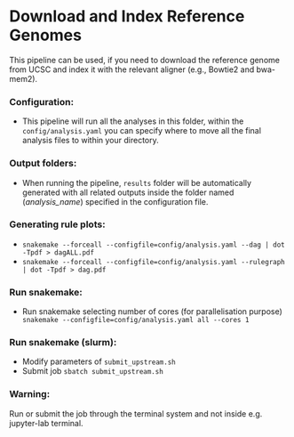 # Download and Index Reference Genomes

This pipeline can be used, if you need to download the reference genome from UCSC and index it with the relevant aligner (e.g., Bowtie2 and bwa-mem2).
       
### Configuration:
- This pipeline will run all the analyses in this folder, within the ```config/analysis.yaml``` you can specify where to move all the final analysis files to within your directory.


### Output folders:
- When running the pipeline, ```results``` folder will be automatically generated with all related outputs inside the folder named (*analysis_name*) specified in the configuration file.

### Generating rule plots:
- ```snakemake --forceall --configfile=config/analysis.yaml --dag | dot -Tpdf > dagALL.pdf```
- ```snakemake --forceall --configfile=config/analysis.yaml --rulegraph | dot -Tpdf > dag.pdf```

### Run snakemake:
- Run snakemake selecting number of cores (for parallelisation purpose) ``` snakemake --configfile=config/analysis.yaml all --cores 1```

### Run snakemake (slurm):
- Modify parameters of ```submit_upstream.sh```
- Submit job ```sbatch submit_upstream.sh```

### Warning:
Run or submit the job through the terminal system and not inside e.g. jupyter-lab terminal.